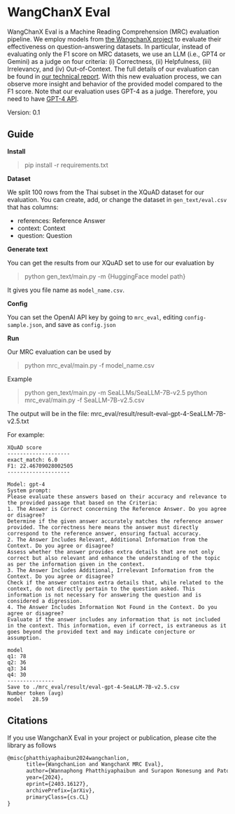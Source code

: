 # WangChanX Eval

WangChanX Eval is a Machine Reading Comprehension (MRC) evaluation pipeline.
We employ models from [the WangchanX project](https://github.com/vistec-AI/WangchanX) to evaluate their effectiveness on question-answering datasets.
In particular, instead of evaluating only the F1 score on MRC datasets, we use an LLM (i.e., GPT4 or Gemini) as a judge on four criteria: (i) Correctness, (ii) Helpfulness, (iii) Irrelevancy, and (iv) Out-of-Context.
The full details of our evaluation can be found in [our technical report](https://arxiv.org/abs/2403.16127).
With this new evaluation process, we can observe more insight and behavior of the provided model compared to the F1 score. 
Note that our evaluation uses GPT-4 as a judge. Therefore, you need to have [GPT-4 API](https://platform.openai.com/docs/guides/text-generation).

Version: 0.1


## Guide

**Install**

> pip install -r requirements.txt

**Dataset**

We split 100 rows from the Thai subset in the XQuAD dataset for our evaluation. You can create, add, or change the dataset in `gen_text/eval.csv` that has columns:

- references: Reference Answer
- context: Context
- question: Question

**Generate text**

You can get the results from our XQuAD set to use for our evaluation by

> python gen_text/main.py -m {HuggingFace model path}

It gives you file name as `model_name.csv`.


**Config**

You can set the OpenAI API key by going to `mrc_eval`, editing `config-sample.json`, and save as `config.json`


**Run**

Our MRC evaluation can be used by

> python mrc_eval/main.py -f model_name.csv

Example

> python gen_text/main.py -m SeaLLMs/SeaLLM-7B-v2.5
> python mrc_eval/main.py -f SeaLLM-7B-v2.5.csv

The output will be in the file: mrc_eval/result/result-eval-gpt-4-SeaLLM-7B-v2.5.txt

For example:
```
XQuAD score
--------------------
exact_match: 6.0
F1: 22.46709028002505
--------------------

Model: gpt-4
System prompt:
Please evaluate these answers based on their accuracy and relevance to the provided passage that based on the Criteria:
1. The Answer is Correct concerning the Reference Answer. Do you agree or disagree?
Determine if the given answer accurately matches the reference answer provided. The correctness here means the answer must directly correspond to the reference answer, ensuring factual accuracy.
2. The Answer Includes Relevant, Additional Information from the Context. Do you agree or disagree?
Assess whether the answer provides extra details that are not only correct but also relevant and enhance the understanding of the topic as per the information given in the context.
3. The Answer Includes Additional, Irrelevant Information from the Context. Do you agree or disagree?
Check if the answer contains extra details that, while related to the context, do not directly pertain to the question asked. This information is not necessary for answering the question and is considered a digression.
4. The Answer Includes Information Not Found in the Context. Do you agree or disagree?
Evaluate if the answer includes any information that is not included in the context. This information, even if correct, is extraneous as it goes beyond the provided text and may indicate conjecture or assumption.

model
q1: 78
q2: 36
q3: 34
q4: 30
---------------
Save to ./mrc_eval/result/eval-gpt-4-SeaLLM-7B-v2.5.csv
Number token (avg)
model	28.59
```

## Citations

If you use WangchanX Eval in your project or publication, please cite the library as follows

```tex
@misc{phatthiyaphaibun2024wangchanlion,
      title={WangchanLion and WangchanX MRC Eval}, 
      author={Wannaphong Phatthiyaphaibun and Surapon Nonesung and Patomporn Payoungkhamdee and Peerat Limkonchotiwat and Can Udomcharoenchaikit and Jitkapat Sawatphol and Chompakorn Chaksangchaichot and Ekapol Chuangsuwanich and Sarana Nutanong},
      year={2024},
      eprint={2403.16127},
      archivePrefix={arXiv},
      primaryClass={cs.CL}
}
```
